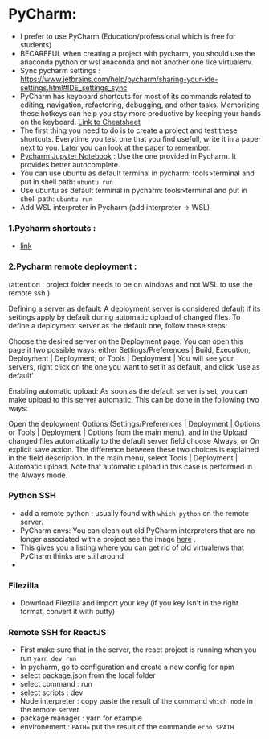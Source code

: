 # PyCharm: 
- I prefer to use PyCharm (Education/professional which is free for students) 
- BECAREFUL when creating a project with pycharm, you should use the anaconda python or wsl anaconda and not another one like virtualenv.
- Sync pycharm settings : https://www.jetbrains.com/help/pycharm/sharing-your-ide-settings.html#IDE_settings_sync
- PyCharm has keyboard shortcuts for most of its commands related to editing, navigation, refactoring, debugging, and other tasks. Memorizing these hotkeys can help you stay more productive by keeping your hands on the keyboard. [Link to Cheatsheet](https://resources.jetbrains.com/storage/products/pycharm/docs/PyCharm_ReferenceCard.pdf)
- The first thing you need to do is to create a project and test these shortcuts. Everytime you test one that you find usefull, write it in a paper next to you. Later you can look at the paper to remember.
- <ins>Pycharm Jupyter Notebook</ins> : Use the one provided in Pycharm. It provides better autocomplete.
- You can use ubuntu as default terminal in pycharm: tools>terminal  and put in shell path: `ubuntu run`
- Use ubuntu as default terminal in pycharm: tools>terminal  and put in shell path: `ubuntu run`
- Add WSL interpreter in Pycharm (add interpreter -> WSL)

### 1.Pycharm shortcuts : 
- [link](https://resources.jetbrains.com/storage/products/pycharm/docs/PyCharm_ReferenceCard.pdf)

### 2.Pycharm remote deployment :
(attention : project folder needs to be on windows and not WSL to use the remote ssh )

Defining a server as default:
A deployment server is considered default if its settings apply by default during automatic upload of changed files. To define a deployment server as the default one, follow these steps:

Choose the desired server on the Deployment page. You can open this page it two possible ways: either Settings/Preferences | Build, Execution, Deployment | Deployment, or Tools | Deployment | You will see your servers, right click on the one you want to set it as default, and click 'use as default' 

Enabling automatic upload:
As soon as the default server is set, you can make upload to this server automatic. This can be done in the following two ways:

Open the deployment Options (Settings/Preferences | Deployment | Options or Tools | Deployment | Options from the main menu), and in the Upload changed files automatically to the default server field choose Always, or On explicit save action. The difference between these two choices is explained in the field description.
In the main menu, select Tools | Deployment | Automatic upload. Note that automatic upload in this case is performed in the Always mode.


### Python SSH 
- add a remote python : usually found with `which python` on the remote server. 
- PyCharm envs: You can clean out old PyCharm interpreters that are no longer associated with a project see the image [here](https://github.com/AmineDjeghri/BetterWindowsUX/blob/master/pycharm_interpreters.PNG) .
- This gives you a listing where you can get rid of old virtualenvs that PyCharm thinks are still around
- 
### Filezilla
- Download Filezilla and import your key (if you key isn't in the right format, convert it with putty)


### Remote SSH for ReactJS
- First make sure that in the server, the react project is running when you run `yarn dev run`
- In pycharm, go to configuration and create a new config for npm 
- select package.json from the local folder
- select command : run
- select scripts : dev
- Node interpreter : copy paste the result of the command `which node` in the remote server
- package manager : yarn for example
- environement : `PATH=` put the result of the commande `echo $PATH` 
